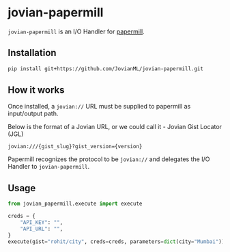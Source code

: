 # jovian-papermill

`jovian-papermill` is an I/O Handler for [papermill](https://github.com/nteract/papermill). 

## Installation

```bash
pip install git+https://github.com/JovianML/jovian-papermill.git
```

## How it works
Once installed, a `jovian://` URL must be supplied to papermill as input/output path.

Below is the format of a Jovian URL, or we could call it - Jovian Gist Locator (JGL)

```jovian:///{gist_slug}?gist_version={version}```

Papermill recognizes the protocol to be `jovian://` and delegates the I/O Handler to `jovian-papermill`.

## Usage

```python
from jovian_papermill.execute import execute

creds = {
    "API_KEY": "",
    "API_URL": "",
}
execute(gist="rohit/city", creds=creds, parameters=dict(city="Mumbai"))
```


